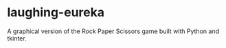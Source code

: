 # laughing-eureka
A graphical version of the Rock Paper Scissors game built with Python and tkinter.

